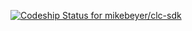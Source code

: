 [ ![Codeship Status for mikebeyer/clc-sdk](https://codeship.io/projects/564e5be0-00f9-0133-3951-1ab46a10d25a/status)](https://codeship.io/projects/88499)
